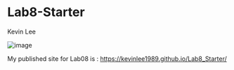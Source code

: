 # Lab8-Starter
Kevin Lee

![image](https://github.com/user-attachments/assets/835d0ef7-c63d-4238-894f-4147fef5d163)

My published site for Lab08 is : https://kevinlee1989.github.io/Lab8_Starter/
